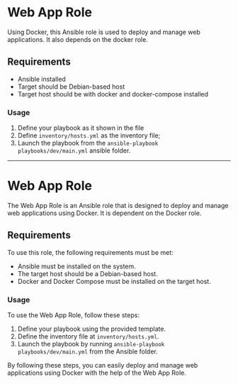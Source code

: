 # Web App Role

Using Docker, this Ansible role is used to deploy and manage web applications. It also depends on the docker role.

## Requirements

- Ansible installed
- Target should be Debian-based host
- Target host should be with docker and docker-compose installed

### Usage

1. Define your playbook as it shown in the file
2. Define `inventory/hosts.yml` as the inventory file;
3. Launch the playbook from the `ansible-playbook playbooks/dev/main.yml` ansible folder.

---

# Web App Role

The Web App Role is an Ansible role that is designed to deploy and manage web applications using Docker. It is dependent on the Docker role.

## Requirements

To use this role, the following requirements must be met:

- Ansible must be installed on the system.
- The target host should be a Debian-based host.
- Docker and Docker Compose must be installed on the target host.

### Usage

To use the Web App Role, follow these steps:

1. Define your playbook using the provided template.
2. Define the inventory file at `inventory/hosts.yml`.
3. Launch the playbook by running `ansible-playbook playbooks/dev/main.yml` from the Ansible folder.

By following these steps, you can easily deploy and manage web applications using Docker with the help of the Web App Role.
